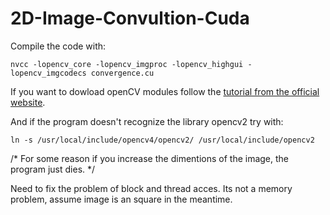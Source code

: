 # 2D-Image-Convultion-Cuda


Compile the code with:

```
nvcc -lopencv_core -lopencv_imgproc -lopencv_highgui -lopencv_imgcodecs convergence.cu  
```

If you want to dowload openCV modules follow the [tutorial from the official website](https://docs.opencv.org/4.x/d7/d9f/tutorial_linux_install.html).

And if the program doesn't recognize the library opencv2 try with:

```
ln -s /usr/local/include/opencv4/opencv2/ /usr/local/include/opencv2
```

/* For some reason if you increase the dimentions of the image, the program just dies. */

Need to fix the problem of block and thread acces. Its not a memory problem, assume image is an square in the meantime.
